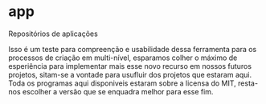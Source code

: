 app
===
Repositórios de aplicações

Isso é um teste para compreenção e usabilidade dessa ferramenta para os processos de criação em multi-nível, 
esparamos colher o máximo de esperiência para implementar mais esse novo recurso em nossos futuros projetos, 
sitam-se a vontade para usufluir dos projetos que estaram aqui. Toda os programas aqui disponiveis estaram sobre
a licensa do MIT, resta-nos escolher a versão que se enquadra melhor para esse fim.
